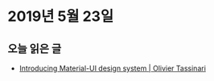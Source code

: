 # 2019년 5월 23일

## 오늘 읽은 글

* [Introducing Material-UI design system | Olivier Tassinari](https://medium.com/material-ui/material-ui-v4-is-out-4b7587d1e701)
